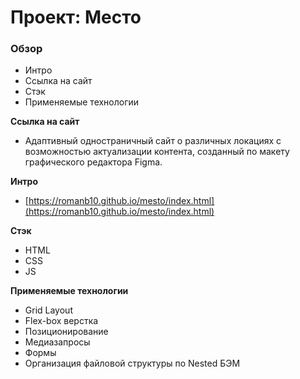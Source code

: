 # Проект: Место

### Обзор

* Интро
* Ссылка на сайт
* Стэк
* Применяемые технологии

**Ссылка на сайт**
* Адаптивный одностраничный сайт о различных локациях с возможностью актуализации контента, созданный по макету графического редактора Figma.

**Интро**
* [https://romanb10.github.io/mesto/index.html](https://romanb10.github.io/mesto/index.html)

**Стэк**
* HTML
* CSS
* JS

**Применяемые технологии**
* Grid Layout
* Flex-box верстка
* Позиционирование
* Медиазапросы
* Формы
* Организация файловой структуры по Nested БЭМ
